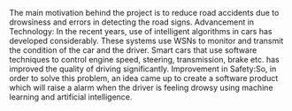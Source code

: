 The main motivation behind the project is to reduce road accidents due to drowsiness and errors in detecting the road signs.
Advancement in Technology: In the recent years, use of intelligent algorithms in cars has developed considerably. These systems use WSNs to monitor and transmit the condition of the car and the driver. Smart cars that use software techniques to control engine speed, steering, transmission, brake etc. has improved the quality of driving significantly.
Improvement in Safety:So, in order to solve this problem, an idea came up to create a software product which will raise a alarm when the driver is feeling drowsy using machine learning and artificial intelligence.
